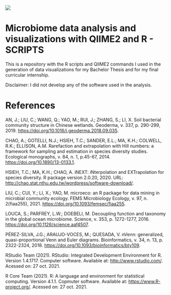 [![](https://img.shields.io/badge/DOI-10.6084/m9.figshare.16912768-informational?style=flat&logo=<LOGO_NAME>&logoColor=white&color=blue)](https://doi.org/10.6084/m9.figshare.16912768)

  
# Microbiome data analysis and visualizations with QIIME2 and R - SCRIPTS
This is a repository with the R scripts and QIIME2 commands I used in the generation of data visualizations for my Bachelor Thesis and for my final curricular internship. 

Disclaimer: I did not develop any of the software used in the analysis.


# References
AN, J.; LIU, C.; WANG, Q.; YAO, M.; RUI, J.; ZHANG, S.; LI, X. Soil bacterial community structure in Chinese wetlands. Geoderma, v. 337, p. 290-299, 2019. https://doi.org/10.1016/j.geoderma.2018.09.035.

CHAO, A.; GOTELLI, N.J.; HSIEH, T.C.; SANDER, E.L.; MA, K.H.; COLWELL, R.K.; ELLISON, A.M. Rarefaction and extrapolation with Hill numbers: a framework for sampling and estimation in species diversity studies. Ecological monographs, v. 84, n. 1, p.45-67, 2014. https://doi.org/10.1890/13-0133.1.

HSIEH, T.C.; MA, K.H.; CHAO, A. iNEXT: iNterpolation and EXTrapolation for species diversity. R package version 2.0.20, 2020. URL: http://chao.stat.nthu.edu.tw/wordpress/software-download/.

LIU, C.; CUI, Y.; LI, X.; YAO, M. microeco: an R package for data mining in microbial community ecology. FEMS Microbiology Ecology, v. 97, n. 2(fiaa255), 2021. https://doi.org/10.1093/femsec/fiaa255.

LOUCA, S.; PARFREY, L.W.; DOEBELI, M. Decoupling function and taxonomy in the global ocean microbiome. Science, v. 353, p. 1272-1277, 2016. https://doi.org/10.1126/science.aaf4507.

PÉREZ-SILVA, J.G.; ARAUJO-VOCES, M.; QUESADA, V. nVenn: generalized, quasi-proportional Venn and Euler diagrams. Bioinformatics, v. 34, n. 13, p. 2322-2324, 2018. https://doi.org/10.1093/bioinformatics/bty109.

RStudio Team (2021). RStudio: Integrated Development Environment for R. Version 1.4.1717. Computer software. Available at: http://www.rstudio.com/. Acessed on: 27 oct. 2021.

R Core Team (2021). R: A language and environment for statistical computing. Version 4.1.1. Copmuter software. Available at: https://www.R-project.org/. Acessed on: 27 oct. 2021.
